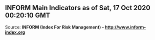 ## INFORM Main Indicators as of Sat, 17 Oct 2020 00:20:10 GMT

Source: **INFORM (Index For Risk Management) - http://www.inform-index.org**